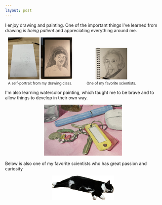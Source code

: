 ```yaml
---
layout: post
---
```


I enjoy drawing and painting. One of the important things I've learned from drawing is *being patient* and appreciating everything around me. 

<div style="width:45%;display:inline-block;"><center><img src="selfportrait-0.png" alt="drawing" style="max-width: 45%;"> <img src="selfportrait-1.png" alt="drawing" style="max-width: 45%;"><br><small>A self-portrait from my drawing class.</small></center></div>
<div style="width:45%;display:inline-block;"><center><img src="drawing2017-e.jpg" alt="drawing" style="max-width: 45%;"><br><small>One of my favorite scientists.</small></center></div>

I'm also learning watercolor painting, which taught me to be brave and to allow things to develop in their own way. 
<center><img src="whatsinmypocket-part.jpg" alt="painting" style="max-width: 50%;"></center>

Below is also one of my favorite scientists who has great passion and curiosity
<center><img src="xiaohei.png" alt="..." width="200"></center>
